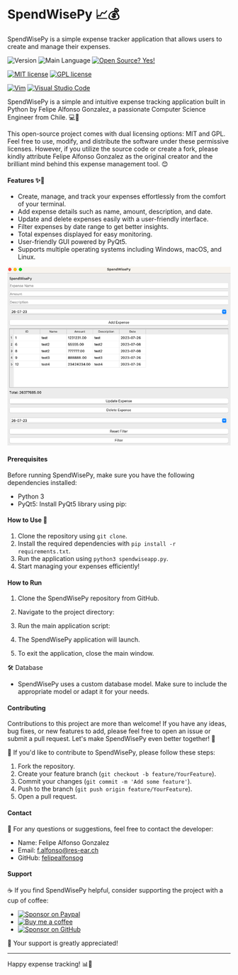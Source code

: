 <!-- SpendWisePy - Expense Tracker Application -->

# SpendWisePy 📈💰
SpendWisePy is a simple expense tracker application that allows users to create and manage their expenses.

![Version](https://img.shields.io/github/release/felipealfonsog/SpendWisePy.svg?style=flat&color=blue)
![Main Language](https://img.shields.io/github/languages/top/felipealfonsog/SpendWisePy.svg?style=flat&color=blue)
[![Open Source? Yes!](https://badgen.net/badge/Open%20Source%20%3F/Yes%21/blue?icon=github)](https://github.com/Naereen/badges/)

[![MIT license](https://img.shields.io/badge/License-MIT-blue.svg)](https://lbesson.mit-license.org/)
[![GPL license](https://img.shields.io/badge/License-GPL-blue.svg)](http://perso.crans.org/besson/LICENSE.html)

[![Vim](https://img.shields.io/badge/--019733?logo=vim)](https://www.vim.org/)
[![Visual Studio Code](https://img.shields.io/badge/--007ACC?logo=visual%20studio%20code&logoColor=ffffff)](https://code.visualstudio.com/)

SpendWisePy is a simple and intuitive expense tracking application built in Python by Felipe Alfonso Gonzalez, a passionate Computer Science Engineer from Chile. 💻🚀

This open-source project comes with dual licensing options: MIT and GPL. Feel free to use, modify, and distribute the software under these permissive licenses. However, if you utilize the source code or create a fork, please kindly attribute Felipe Alfonso Gonzalez as the original creator and the brilliant mind behind this expense management tool. 😊

#### Features ✨🚀 

- Create, manage, and track your expenses effortlessly from the comfort of your terminal.
- Add expense details such as name, amount, description, and date.
- Update and delete expenses easily with a user-friendly interface.
- Filter expenses by date range to get better insights.
- Total expenses displayed for easy monitoring.
- User-friendly GUI powered by PyQt5.
- Supports multiple operating systems including Windows, macOS, and Linux.

![Screenshot](imgs/sshot.png)

#### Prerequisites

Before running SpendWisePy, make sure you have the following dependencies installed:

- Python 3
- PyQt5: Install PyQt5 library using pip:

#### How to Use 🚀

1. Clone the repository using `git clone`.
2. Install the required dependencies with `pip install -r requirements.txt`.
3. Run the application using `python3 spendwiseapp.py`.
4. Start managing your expenses efficiently!

#### How to Run

1. Clone the SpendWisePy repository from GitHub.

2. Navigate to the project directory:

3. Run the main application script:

4. The SpendWisePy application will launch.

5. To exit the application, close the main window.

🛠️ Database
- SpendWisePy uses a custom database model. Make sure to include the appropriate model or adapt it for your needs.

#### Contributing

Contributions to this project are more than welcome! If you have any ideas, bug fixes, or new features to add, please feel free to open an issue or submit a pull request. Let's make SpendWisePy even better together! 🤝

🤝 If you'd like to contribute to SpendWisePy, please follow these steps:
1. Fork the repository.
2. Create your feature branch (`git checkout -b feature/YourFeature`).
3. Commit your changes (`git commit -m 'Add some feature'`).
4. Push to the branch (`git push origin feature/YourFeature`).
5. Open a pull request.

#### Contact

📧 For any questions or suggestions, feel free to contact the developer:
- Name: Felipe Alfonso Gonzalez
- Email: f.alfonso@res-ear.ch
- GitHub: [felipealfonsog](https://github.com/felipealfonsog)

#### Support

☕ If you find SpendWisePy helpful, consider supporting the project with a cup of coffee:

- [![Sponsor on Paypal](https://img.shields.io/badge/Sponsor%20on-Paypal-blue)](https://paypal.com/felipealfonsog)
- [![Buy me a coffee](https://img.shields.io/badge/Buy%20me%20a%20coffee-orange)](https://www.buymeacoffee.com/felipealfonsog)
- [![Sponsor on GitHub](https://img.shields.io/badge/Sponsor%20on-GitHub-green)](https://github.com/sponsors/felipealfonsog)


🙏 Your support is greatly appreciated!

---

Happy expense tracking! 📊💸


